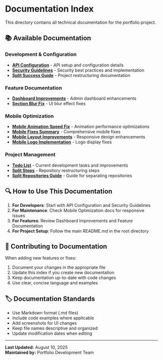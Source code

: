 # Documentation Index

This directory contains all technical documentation for the portfolio project.

## 📚 Available Documentation

### Development & Configuration
- **[API Configuration](API-CONFIGURATION.md)** - API setup and configuration details
- **[Security Guidelines](SECURITY.md)** - Security best practices and implementation
- **[Split Success Guide](SPLIT-SUCCESS.md)** - Project restructuring documentation

### Feature Documentation
- **[Dashboard Improvements](DASHBOARD_IMPROVEMENTS.md)** - Admin dashboard enhancements
- **[Section Blur Fix](SECTION_BLUR_FIX_SUMMARY.md)** - UI blur effect fixes

### Mobile Optimization
- **[Mobile Animation Speed Fix](MOBILE_ANIMATION_SPEED_FIX.md)** - Animation performance optimizations
- **[Mobile Fixes Summary](MOBILE_FIXES_SUMMARY.md)** - Comprehensive mobile fixes
- **[Mobile Layout Improvements](MOBILE_LAYOUT_IMPROVEMENTS.md)** - Responsive design enhancements
- **[Mobile Logo Implementation](MOBILE_LOGO_IMPLEMENTATION.md)** - Logo display fixes

### Project Management
- **[Todo List](todo.txt)** - Current development tasks and improvements
- **[Split Steps](SPLIT-STEPS.md)** - Repository restructuring steps
- **[Split Repositories Guide](README-SPLIT-REPOS.md)** - Guide for separating repositories

## 🔍 How to Use This Documentation

1. **For Developers**: Start with API Configuration and Security Guidelines
2. **For Maintenance**: Check Mobile Optimization docs for responsive issues
3. **For Features**: Review Dashboard Improvements and Feature Documentation
4. **For Project Setup**: Follow the main README.md in the root directory

## 📝 Contributing to Documentation

When adding new features or fixes:

1. Document your changes in the appropriate file
2. Update this index if you create new documentation
3. Keep documentation up-to-date with code changes
4. Use clear, concise language and examples

## 🏷️ Documentation Standards

- Use Markdown format (.md files)
- Include code examples where applicable
- Add screenshots for UI changes
- Keep file names descriptive and organized
- Update modification dates when editing

---

**Last Updated:** August 10, 2025  
**Maintained by:** Portfolio Development Team
